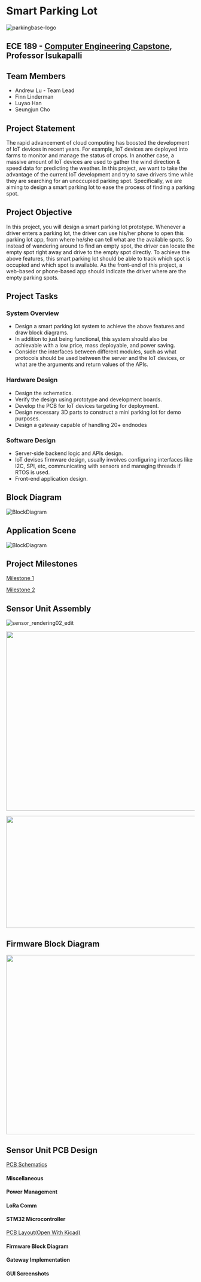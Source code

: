 # Smart Parking Lot
![parkingbase-logo](parkingbase-logo.png)

ECE 189 - [Computer Engineering Capstone](https://web.ece.ucsb.edu/~yoga/capstone/), Professor Isukapalli
---

## Team Members

* Andrew Lu - Team Lead
* Finn Linderman
* Luyao Han
* Seungjun Cho

## Project Statement

The rapid advancement of cloud computing has boosted the development of IoT devices in recent years. For example, IoT devices are deployed into farms to monitor and manage the status of crops. In another case, a massive amount of IoT devices are used to gather the wind direction & speed data for predicting the weather. In this project, we want to take the advantage of the current IoT development and try to save drivers time while they are searching for an unoccupied parking spot. Specifically, we are aiming to design a smart parking lot to ease the process of finding a parking spot.

## Project Objective

In this project, you will design a smart parking lot prototype. Whenever a driver enters a parking lot, the driver can use his/her phone to open this parking lot app, from where he/she can tell what are the available spots. So instead of wandering around to find an empty spot, the driver can locate the empty spot right away and drive to the empty spot directly. To achieve the above features, this smart parking lot should be able to track which spot is occupied and which spot is available. As the front-end of this project, a web-based or phone-based app should indicate the driver where are the empty parking spots.

## Project Tasks

### System Overview
- Design a smart parking lot system to achieve the above features and draw block diagrams.
- In addition to just being functional, this system should also be achievable with a low price, mass deployable, and power saving.
- Consider the interfaces between different modules, such as what protocols should be used between the server and the IoT devices, or what are the arguments and return values of the APIs.

### Hardware Design
- Design the schematics.
- Verify the design using prototype and development boards.
- Develop the PCB for IoT devices targeting for deployment.
- Design necessary 3D parts to construct a mini parking lot for demo purposes.
- Design a gateway capable of handling 20+ endnodes

### Software Design
- Server-side backend logic and APIs design.
- IoT devises firmware design, usually involves configuring interfaces like I2C, SPI, etc, communicating with sensors and managing threads if RTOS is used.
- Front-end application design.

## Block Diagram

![BlockDiagram](/demo_pics/block_diagram_01.png)

## Application Scene
![BlockDiagram](/demo_pics/application_scene.png)

## Project Milestones

[Milestone 1](/demo_pics/milestone1.pdf)

[Milestone 2](/demo_pics/spl_winter2021.pdf)

## Sensor Unit Assembly
![sensor_rendering02_edit](/demo_pics/sensor_rendering02_edit.png)


<p align="center">
  <img width="640" height="480" src=/demo_pics/sensor_unit_assembly_electric_parts.png>
</p>


<p align="center">
  <img width="640" height="300" src=/demo_pics/Sensor-Unit.png>
</p>

## Firmware Block Diagram
<p align="center">
  <img width="640" height="480" src=/demo_pics/firmware_block.png>
</p>



## Sensor Unit PCB Design
[PCB Schematics](/demo_pics/sch.pdf)
#### Miscellaneous


#### Power Management


#### LoRa Comm

#### STM32 Microcontroller
[PCB Layout(Open With Kicad)](/demo_pics/spl_prototype.zip)


#### Firmware Block Diagram


#### Gateway Implementation

#### GUI Screenshots
